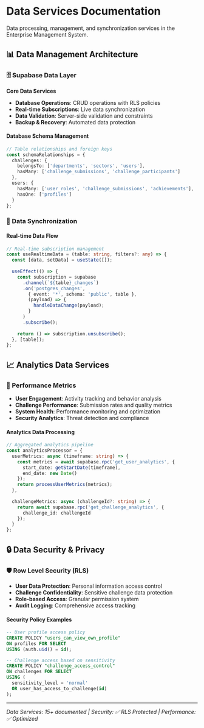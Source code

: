 # Data Services Documentation

Data processing, management, and synchronization services in the Enterprise Management System.

## 📊 Data Management Architecture

### 🗄️ Supabase Data Layer

**Core Data Services**
- **Database Operations**: CRUD operations with RLS policies
- **Real-time Subscriptions**: Live data synchronization
- **Data Validation**: Server-side validation and constraints
- **Backup & Recovery**: Automated data protection

#### Database Schema Management
```typescript
// Table relationships and foreign keys
const schemaRelationships = {
  challenges: {
    belongsTo: ['departments', 'sectors', 'users'],
    hasMany: ['challenge_submissions', 'challenge_participants']
  },
  users: {
    hasMany: ['user_roles', 'challenge_submissions', 'achievements'],
    hasOne: ['profiles']
  }
};
```

### 🔄 Data Synchronization

#### Real-time Data Flow
```typescript
// Real-time subscription management
const useRealtimeData = (table: string, filters?: any) => {
  const [data, setData] = useState([]);
  
  useEffect(() => {
    const subscription = supabase
      .channel(`${table}_changes`)
      .on('postgres_changes', 
        { event: '*', schema: 'public', table },
        (payload) => {
          handleDataChange(payload);
        }
      )
      .subscribe();
      
    return () => subscription.unsubscribe();
  }, [table]);
};
```

## 📈 Analytics Data Services

### 🎯 Performance Metrics
- **User Engagement**: Activity tracking and behavior analysis
- **Challenge Performance**: Submission rates and quality metrics
- **System Health**: Performance monitoring and optimization
- **Security Analytics**: Threat detection and compliance

#### Analytics Data Processing
```typescript
// Aggregated analytics pipeline
const analyticsProcessor = {
  userMetrics: async (timeframe: string) => {
    const metrics = await supabase.rpc('get_user_analytics', {
      start_date: getStartDate(timeframe),
      end_date: new Date()
    });
    return processUserMetrics(metrics);
  },
  
  challengeMetrics: async (challengeId?: string) => {
    return await supabase.rpc('get_challenge_analytics', {
      challenge_id: challengeId
    });
  }
};
```

## 🔒 Data Security & Privacy

### 🛡️ Row Level Security (RLS)
- **User Data Protection**: Personal information access control
- **Challenge Confidentiality**: Sensitive challenge data protection
- **Role-based Access**: Granular permission system
- **Audit Logging**: Comprehensive access tracking

#### Security Policy Examples
```sql
-- User profile access policy
CREATE POLICY "users_can_view_own_profile" 
ON profiles FOR SELECT 
USING (auth.uid() = id);

-- Challenge access based on sensitivity
CREATE POLICY "challenge_access_control" 
ON challenges FOR SELECT 
USING (
  sensitivity_level = 'normal' 
  OR user_has_access_to_challenge(id)
);
```

---

*Data Services: 15+ documented | Security: ✅ RLS Protected | Performance: ✅ Optimized*